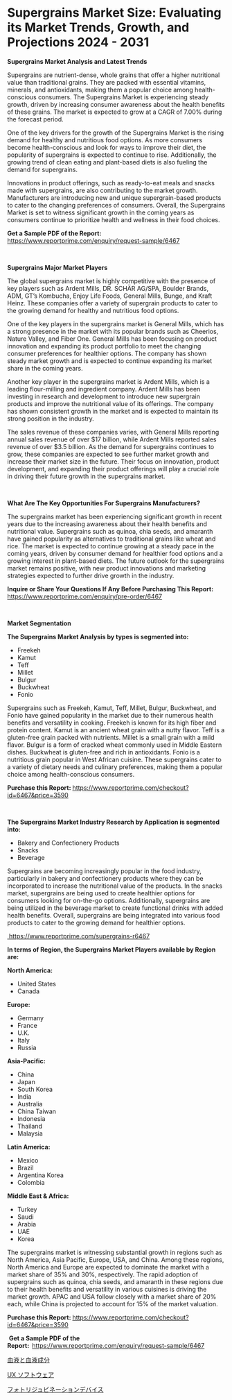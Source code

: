 <p><h1>Supergrains Market Size: Evaluating its Market Trends, Growth, and Projections 2024 - 2031</h1></p><p><strong>Supergrains Market Analysis and Latest Trends</strong></p>
<p><p>Supergrains are nutrient-dense, whole grains that offer a higher nutritional value than traditional grains. They are packed with essential vitamins, minerals, and antioxidants, making them a popular choice among health-conscious consumers. The Supergrains Market is experiencing steady growth, driven by increasing consumer awareness about the health benefits of these grains. The market is expected to grow at a CAGR of 7.00% during the forecast period.</p><p>One of the key drivers for the growth of the Supergrains Market is the rising demand for healthy and nutritious food options. As more consumers become health-conscious and look for ways to improve their diet, the popularity of supergrains is expected to continue to rise. Additionally, the growing trend of clean eating and plant-based diets is also fueling the demand for supergrains.</p><p>Innovations in product offerings, such as ready-to-eat meals and snacks made with supergrains, are also contributing to the market growth. Manufacturers are introducing new and unique supergrain-based products to cater to the changing preferences of consumers. Overall, the Supergrains Market is set to witness significant growth in the coming years as consumers continue to prioritize health and wellness in their food choices.</p></p>
<p><strong>Get a Sample PDF of the Report:&nbsp;</strong> <a href="https://www.reportprime.com/enquiry/request-sample/6467">https://www.reportprime.com/enquiry/request-sample/6467</a></p>
<p>&nbsp;</p>
<p><strong>Supergrains Major Market Players</strong></p>
<p><p>The global supergrains market is highly competitive with the presence of key players such as Ardent Mills, DR. SCHÄR AG/SPA, Boulder Brands, ADM, GT’s Kombucha, Enjoy Life Foods, General Mills, Bunge, and Kraft Heinz. These companies offer a variety of supergrain products to cater to the growing demand for healthy and nutritious food options.</p><p>One of the key players in the supergrains market is General Mills, which has a strong presence in the market with its popular brands such as Cheerios, Nature Valley, and Fiber One. General Mills has been focusing on product innovation and expanding its product portfolio to meet the changing consumer preferences for healthier options. The company has shown steady market growth and is expected to continue expanding its market share in the coming years.</p><p>Another key player in the supergrains market is Ardent Mills, which is a leading flour-milling and ingredient company. Ardent Mills has been investing in research and development to introduce new supergrain products and improve the nutritional value of its offerings. The company has shown consistent growth in the market and is expected to maintain its strong position in the industry.</p><p>The sales revenue of these companies varies, with General Mills reporting annual sales revenue of over $17 billion, while Ardent Mills reported sales revenue of over $3.5 billion. As the demand for supergrains continues to grow, these companies are expected to see further market growth and increase their market size in the future. Their focus on innovation, product development, and expanding their product offerings will play a crucial role in driving their future growth in the supergrains market.</p></p>
<p>&nbsp;</p>
<p><strong>What Are The Key Opportunities For Supergrains Manufacturers?</strong></p>
<p><p>The supergrains market has been experiencing significant growth in recent years due to the increasing awareness about their health benefits and nutritional value. Supergrains such as quinoa, chia seeds, and amaranth have gained popularity as alternatives to traditional grains like wheat and rice. The market is expected to continue growing at a steady pace in the coming years, driven by consumer demand for healthier food options and a growing interest in plant-based diets. The future outlook for the supergrains market remains positive, with new product innovations and marketing strategies expected to further drive growth in the industry.</p></p>
<p><strong>Inquire or Share Your Questions If Any Before Purchasing This Report:</strong> <a href="https://www.reportprime.com/enquiry/pre-order/6467">https://www.reportprime.com/enquiry/pre-order/6467</a></p>
<p>&nbsp;</p>
<p><strong>Market Segmentation</strong></p>
<p><strong>The Supergrains Market Analysis by types is segmented into:</strong></p>
<p><ul><li>Freekeh</li><li>Kamut</li><li>Teff</li><li>Millet</li><li>Bulgur</li><li>Buckwheat</li><li>Fonio</li></ul></p>
<p><p>Supergrains such as Freekeh, Kamut, Teff, Millet, Bulgur, Buckwheat, and Fonio have gained popularity in the market due to their numerous health benefits and versatility in cooking. Freekeh is known for its high fiber and protein content. Kamut is an ancient wheat grain with a nutty flavor. Teff is a gluten-free grain packed with nutrients. Millet is a small grain with a mild flavor. Bulgur is a form of cracked wheat commonly used in Middle Eastern dishes. Buckwheat is gluten-free and rich in antioxidants. Fonio is a nutritious grain popular in West African cuisine. These supergrains cater to a variety of dietary needs and culinary preferences, making them a popular choice among health-conscious consumers.</p></p>
<p><strong>Purchase this Report:&nbsp;</strong><a href="https://www.reportprime.com/checkout?id=6467&price=3590">https://www.reportprime.com/checkout?id=6467&price=3590</a></p>
<p>&nbsp;</p>
<p><strong>The Supergrains Market Industry Research by Application is segmented into:</strong></p>
<p><ul><li>Bakery and Confectionery Products</li><li>Snacks</li><li>Beverage</li></ul></p>
<p><p>Supergrains are becoming increasingly popular in the food industry, particularly in bakery and confectionery products where they can be incorporated to increase the nutritional value of the products. In the snacks market, supergrains are being used to create healthier options for consumers looking for on-the-go options. Additionally, supergrains are being utilized in the beverage market to create functional drinks with added health benefits. Overall, supergrains are being integrated into various food products to cater to the growing demand for healthier options.</p></p>
<p><a href="https://www.reportprime.com/supergrains-r6467">&nbsp;https://www.reportprime.com/supergrains-r6467</a></p>
<p><strong>In terms of Region, the Supergrains Market Players available by Region are:</strong></p>
<p>
    <p> <strong> North America: </strong>
        <ul>
            <li>United States</li>
            <li>Canada</li>
        </ul>
        </p> 
    <p> <strong> Europe: </strong>
        <ul>
            <li>Germany</li>
            <li>France</li>
            <li>U.K.</li>
            <li>Italy</li>
            <li>Russia</li>
        </ul>
        </p> 
    <p> <strong> Asia-Pacific: </strong>
        <ul>
            <li>China</li>
            <li>Japan</li>
            <li>South Korea</li>
            <li>India</li>
            <li>Australia</li>
            <li>China Taiwan</li>
            <li>Indonesia</li>
            <li>Thailand</li>
            <li>Malaysia</li>
        </ul>
        </p> 
    <p> <strong> Latin America: </strong>
        <ul>
            <li>Mexico</li>
            <li>Brazil</li>
            <li>Argentina Korea</li>
            <li>Colombia</li>
        </ul>
        </p> 
    <p> <strong> Middle East & Africa: </strong>
        <ul>
            <li>Turkey</li>
            <li>Saudi</li>
            <li>Arabia</li>
            <li>UAE</li>
            <li>Korea</li>
        </ul>
    </p>
    </p>
<p><p>The supergrains market is witnessing substantial growth in regions such as North America, Asia Pacific, Europe, USA, and China. Among these regions, North America and Europe are expected to dominate the market with a market share of 35% and 30%, respectively. The rapid adoption of supergrains such as quinoa, chia seeds, and amaranth in these regions due to their health benefits and versatility in various cuisines is driving the market growth. APAC and USA follow closely with a market share of 20% each, while China is projected to account for 15% of the market valuation.</p></p>
<p><strong>Purchase this Report: </strong><a href="https://www.reportprime.com/checkout?id=6467&price=3590">https://www.reportprime.com/checkout?id=6467&price=3590</a></p>
<p>&nbsp;<strong>Get a Sample PDF of the Report:&nbsp;&nbsp;</strong><a href="https://www.reportprime.com/enquiry/request-sample/6467">https://www.reportprime.com/enquiry/request-sample/6467</a></p>
<p><strong></strong></p>
<p><p><a href="https://github.com/RodHoppe07/Market-Research-Report-List-1/blob/main/350985519177.md">血液と血液成分</a></p><p><a href="https://medium.com/@durgin521/ux%E3%82%BD%E3%83%95%E3%83%88%E3%82%A6%E3%82%A7%E3%82%A2%E5%B8%82%E5%A0%B4%E3%81%AE%E5%88%86%E6%9E%90-%E3%82%B0%E3%83%AD%E3%83%BC%E3%83%90%E3%83%AB%E6%A5%AD%E7%95%8C%E3%81%AE%E5%B1%95%E6%9C%9B%E3%81%A8%E4%BA%88%E6%B8%AC-2024%E5%B9%B4%E3%81%8B%E3%82%892031%E5%B9%B4%E3%81%BE%E3%81%A7-423f67260914">UX ソフトウェア</a></p><p><a href="https://github.com/laurenreichert/Market-Research-Report-List-1/blob/main/590376619176.md">フォトリジュビネーションデバイス</a></p></p>